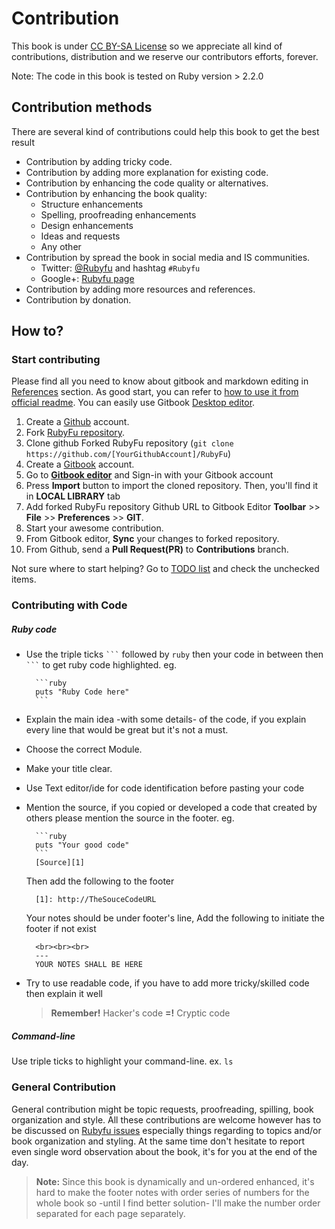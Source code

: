 # Contribution
This book is under [CC BY-SA License][0] so we appreciate all kind of contributions, distribution and we reserve our contributors efforts, forever.

Note: The code in this book is tested on Ruby version > 2.2.0

## Contribution methods
There are several kind of contributions could help this book to get the best result

* Contribution by adding tricky code.
* Contribution by adding more explanation for existing code.
* Contribution by enhancing the code quality or alternatives.
* Contribution by enhancing the book quality:
    * Structure enhancements
    * Spelling, proofreading enhancements
    * Design enhancements
    * Ideas and requests
    * Any other
* Contribution by spread the book in social media and IS communities.
    * Twitter: [@Rubyfu][8] and hashtag `#Rubyfu`
    * Google+: [Rubyfu page][9]
* Contribution by adding more resources and references.
* Contribution by donation.


## How to?

### Start contributing
Please find all you need to know about gitbook and markdown editing in [References][1] section. As good start, you can refer to [how to use it from official readme][2]. You can easily use Gitbook [Desktop editor][3].

1. Create a [Github][5] account.
2. Fork [RubyFu repository][4].
3. Clone github Forked RubyFu repository (`git clone https://github.com/[YourGithubAccount]/RubyFu`) 
4. Create a [Gitbook][6] account.
4. Go to [**Gitbook editor**][3] and Sign-in with your Gitbook account
5. Press **Import** button to import the cloned repository. Then, you'll find it in **LOCAL LIBRARY** tab
3. Add forked RubyFu repository Github URL to Gitbook Editor **Toolbar** >> **File** >> **Preferences** >> **GIT**.
4. Start your awesome contribution.
5. From Gitbook editor, **Sync** your changes to forked repository.
6. From Github, send a **Pull Request(PR)** to **Contributions** branch.

Not sure where to start helping? Go to [TODO list](contributers/todo.md) and check the unchecked items.

### Contributing with Code

##### Ruby code
* Use the triple ticks ` ``` `  followed by `ruby` then your code in between then ` ``` ` to get ruby code highlighted. eg.

        ```ruby
        puts "Ruby Code here"
        ```
* Explain the main idea -with some details- of the code, if you explain every line that would be great but it's not a must.
* Choose the correct Module.
* Make your title clear.
* Use Text editor/ide for code identification before pasting your code
* Mention the source, if you copied or developed a code that created by others please mention the source in the footer. eg.

        ```ruby
        puts "Your good code"
        ```
        [Source][1]
    Then add the following to the footer

        [1]: http://TheSouceCodeURL

    Your notes should be under footer's line, Add the following to initiate the footer if not exist

        <br><br><br>
        ---
        YOUR NOTES SHALL BE HERE

* Try to use readable code, if you have to add more tricky/skilled code then explain it well
    > **Remember!** Hacker's code **=!** Cryptic code


##### Command-line
Use triple ticks to highlight your command-line. ex. 
    ```
    ls
    ``` 


### General Contribution
General contribution might be topic requests, proofreading, spilling, book organization and style. All these contributions are welcome however has to be discussed on [Rubyfu issues][7] especially things regarding to topics and/or book organization and styling. At the same time don't hesitate to report even single word observation about the book, it's for you at the end of the day.


> **Note:** Since this book is dynamically and un-ordered enhanced, it's hard to make the footer notes with order series of numbers for the whole book so -until I find better solution- I'll make the number order separated for each page separately. 


<br><br><br>
---
[0]: https://creativecommons.org/licenses/by-sa/3.0/

[1]: references/README.md
[2]: https://github.com/GitbookIO/gitbook
[3]: https://www.gitbook.com/editor
[4]: https://github.com/rubyfu/RubyFu
[5]: https://github.com
[6]: http://gitbook.com
[7]: https://github.com/rubyfu/RubyFu/issues
[8]: https://twitter.com/Rubyfu
[9]: https://plus.google.com/114358908164154763697




